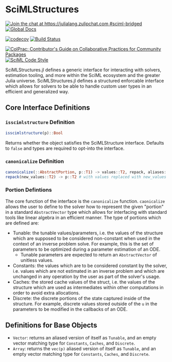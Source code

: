 # SciMLStructures

[![Join the chat at https://julialang.zulipchat.com #sciml-bridged](https://img.shields.io/static/v1?label=Zulip&message=chat&color=9558b2&labelColor=389826)](https://julialang.zulipchat.com/#narrow/stream/279055-sciml-bridged)
[![Global Docs](https://img.shields.io/badge/docs-SciML-blue.svg)](https://docs.sciml.ai/SciMLStructures/stable/)

[![codecov](https://codecov.io/gh/SciML/SciMLStructures.jl/branch/master/graph/badge.svg?token=FwXaKBNW67)](https://codecov.io/gh/SciML/SciMLStructures.jl)
[![Build Status](https://github.com/SciML/SciMLStructures.jl/workflows/CI/badge.svg)](https://github.com/SciML/SciMLStructures.jl/actions?query=workflow%3ACI)

[![ColPrac: Contributor's Guide on Collaborative Practices for Community Packages](https://img.shields.io/badge/ColPrac-Contributor%27s%20Guide-blueviolet)](https://github.com/SciML/ColPrac)
[![SciML Code Style](https://img.shields.io/static/v1?label=code%20style&message=SciML&color=9558b2&labelColor=389826)](https://github.com/SciML/SciMLStyle)

SciMLStructures.jl defines a generic interface for interacting with solvers, estimation tooling, and more within
the SciML ecosystem and the greater Julia universe. SciMLStructures.jl defines a structured enforcable interface
which allows for solvers to be able to handle custom user types in an efficient and generalized way.

## Core Interface Definitions

### `isscimlstructure` Definition

```julia
isscimlstructure(p)::Bool
```

Returns whether the object satisfies the SciMLStructure interface. Defaults to `false` and types
are required to opt-into the interface.

### `canonicalize` Definition

```julia
canonicalize(::AbstractPortion, p::T1) -> values::T2, repack, aliases::Bool
repack(new_values::T2) -> p::T2 # with values replaced with new_values
```

### Portion Defintions

The core function of the interface is the `canonicalize` function. `caonicalize` allows the user to define
to the solver how to represent the given "portion" in a standard `AbstractVector` type which allows for
interfacing with standard tools like linear algebra in an efficient manner. The type of portions which
are defined are:

* Tunable: the tunable values/parameters, i.e. the values of the structure which are supposed to be considered
  non-constant when used in the context of an inverse problem solve. For example, this is the set of
  parameters to be optimized during a parameter estimation of an ODE.
    * Tunable parameters are expected to return an `AbstractVector` of unitless values.
* Constants: the values which are to be considered constant by the solver, i.e. values which are not estimated
  in an inverse problem and which are unchanged in any operation by the user as part of the solver's usage.
* Caches: the stored cache values of the struct, i.e. the values of the structure which are used as intermediates
  within other computations in order to avoid extra allocations.
* Discrete: the discrete portions of the state captured inside of the structure. For example, discrete values
  stored outside of the `u` in the parameters to be modified in the callbacks of an ODE.

## Definitions for Base Objects

* `Vector`: returns an aliased version of itself as `Tunable`, and an empty vector matching type for `Constants`,
  `Caches`, and `Discrete`.
* `Array`: returns the `vec(p)` aliased version of itself as `Tunable`, and an empty vector matching type for `Constants`,
  `Caches`, and `Discrete`.
